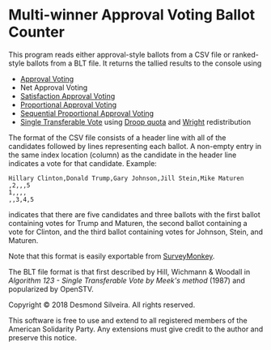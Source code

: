 # Multi-winner Approval Voting Ballot Counter

This program reads either approval-style ballots from a CSV file or
ranked-style ballots from a BLT file.  It returns the tallied results to the
console using
* [Approval Voting](https://en.wikipedia.org/wiki/Approval_voting)
* Net Approval Voting
* [Satisfaction Approval Voting](https://en.wikipedia.org/wiki/Satisfaction_approval_voting)
* [Proportional Approval Voting](https://en.wikipedia.org/wiki/Proportional_approval_voting)
* [Sequential Proportional Approval Voting](https://en.wikipedia.org/wiki/Sequential_proportional_approval_voting)
* [Single Transferable Vote](https://en.wikipedia.org/wiki/Single_transferable_vote)
using [Droop quota](https://en.wikipedia.org/wiki/Droop_quota) and
[Wright](https://en.wikipedia.org/wiki/Wright_system) redistribution


The format of the CSV file consists of a header line with all of the
candidates followed by lines representing each ballot. A non-empty entry in
the same index location (column) as the candidate in the header line
indicates a vote for that candidate. Example:

```
Hillary Clinton,Donald Trump,Gary Johnson,Jill Stein,Mike Maturen
,2,,,5
1,,,,
,,3,4,5
```

indicates that there are five candidates and three ballots with the first
ballot containing votes for Trump and Maturen, the second ballot containing a
vote for Clinton, and the third ballot containing votes for Johnson, Stein,
and Maturen.

Note that this format is easily exportable from [SurveyMonkey](http://www.surveymonkey.com).

The BLT file format is that first described by Hill, Wichmann & Woodall in
_Algorithm 123 - Single Transferable Vote by Meek's method_ (1987) and
popularized by OpenSTV.

Copyright © 2018 Desmond Silveira.  All rights reserved.

This software is free to use and extend to all registered members of the
American Solidarity Party.  Any extensions must give credit to the author
and preserve this notice.